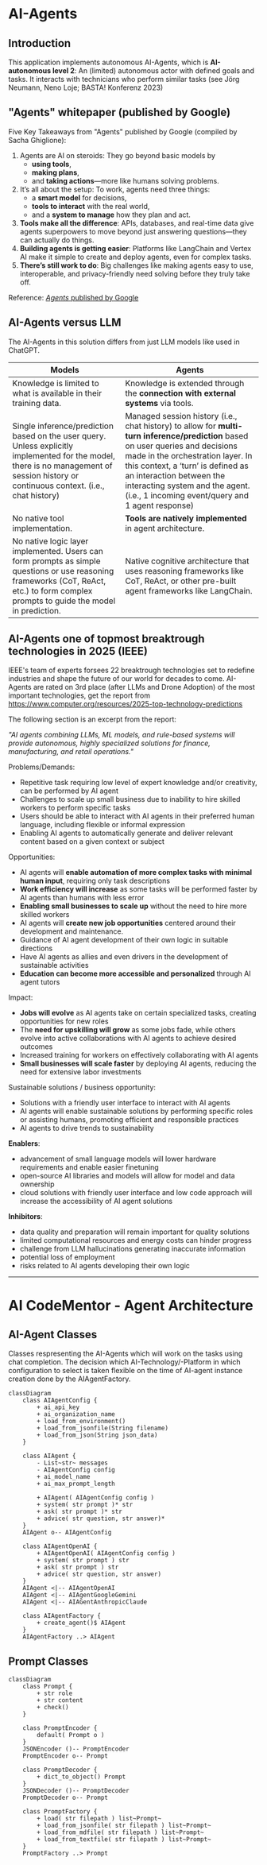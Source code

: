 # AI-Agents

## Introduction 

This application implements autonomous AI-Agents, which is **AI-autonomous level 2**: An (limited) autonomous actor with defined goals and tasks. It interacts with technicians who perform similar tasks (see Jörg Neumann, Neno Loje; BASTA! Konferenz 2023)

## "Agents" whitepaper (published by Google)
Five Key Takeaways from "Agents" published by Google (compiled by Sacha Ghiglione): 
1. Agents are AI on steroids: They go beyond basic models by 
    - **using tools**, 
    - **making plans**, 
    - and **taking actions**—more like humans solving problems.
2. It’s all about the setup: To work, agents need three things: 
    - a **smart model** for decisions, 
    - **tools to interact** with the real world, 
    - and a **system to manage** how they plan and act.
3. **Tools make all the difference**: APIs, databases, and real-time data give agents superpowers to move beyond just answering questions—they can actually do things.
4. **Building agents is getting easier**: Platforms like LangChain and Vertex AI make it simple to create and deploy agents, even for complex tasks.
5. **There’s still work to do**: Big challenges like making agents easy to use, interoperable, and privacy-friendly need solving before they truly take off.

Reference: [*Agents* published by Google](https://www.kaggle.com/whitepaper-agents)

## AI-Agents versus LLM

The AI-Agents in this solution differs from just LLM models like used in ChatGPT.

| **Models** | **Agents** |
|------------|------------|
| Knowledge is limited to what is available in their training data. | Knowledge is extended through the **connection with external systems** via tools. |
| Single inference/prediction based on the user query. Unless explicitly implemented for the model, there is no management of session history or continuous context. (i.e., chat history) | Managed session history (i.e., chat history) to allow for **multi-turn inference/prediction** based on user queries and decisions made in the orchestration layer. In this context, a ‘turn’ is defined as an interaction between the interacting system and the agent. (i.e., 1 incoming event/query and 1 agent response) |
| No native tool implementation. | **Tools are natively implemented** in agent architecture. |
| No native logic layer implemented. Users can form prompts as simple questions or use reasoning frameworks (CoT, ReAct, etc.) to form complex prompts to guide the model in prediction. | Native cognitive architecture that uses reasoning frameworks like CoT, ReAct, or other pre-built agent frameworks like LangChain.  |

## AI-Agents one of topmost breaktrough technologies in 2025 (IEEE)

IEEE's team of experts forsees 22 breaktrough technologies set to redefine industries and shape the future of our world for decades to come. AI-Agents are rated on 3rd place (after LLMs and Drone Adoption) of the most important technologies, get the report from https://www.computer.org/resources/2025-top-technology-predictions

The following section is an excerpt from the report:

*"AI agents combining LLMs, ML models, and rule-based systems will provide autonomous, highly specialized  solutions for finance, manufacturing, and retail operations."*

Problems/Demands:
- Repetitive task requiring low level of expert knowledge and/or creativity, can be performed by AI agent
- Challenges to scale up small business due to inability to hire skilled workers to perform specific tasks
- Users should be able to interact with AI agents in their preferred human language, including flexible or informal expression
- Enabling AI agents to automatically generate and deliver relevant content based on a given context or subject

Opportunities:
- AI agents will **enable automation of more complex tasks with minimal human input**, requiring only task descriptions
- **Work efficiency will increase** as some tasks will be performed faster by AI agents than humans with less error
- **Enabling small businesses to scale up** without the need to hire more skilled workers
- AI agents will **create new job opportunities** centered around their development and maintenance.
- Guidance of AI agent development of their own logic in suitable directions
- Have AI agents as allies and even drivers in the development of sustainable activities
- **Education can become more accessible and personalized** through AI agent tutors

Impact:
- **Jobs will evolve** as AI agents take on certain specialized tasks, creating opportunities for new roles
- The **need for upskilling will grow** as some jobs fade, while others evolve into active collaborations with AI agents to achieve desired outcomes
- Increased training for workers on effectively collaborating with AI agents
- **Small businesses will scale faster** by deploying AI agents, reducing the need for extensive labor investments

Sustainable solutions / business opportunity:
- Solutions with a friendly user interface to interact with AI agents
- AI agents will enable sustainable solutions by performing specific roles or assisting humans, promoting efficient and responsible practices
- AI agents to drive trends to sustainability

**Enablers**: 
- advancement of small language models will lower hardware requirements and enable easier finetuning
- open-source AI libraries and models will allow for model and data ownership
- cloud solutions with friendly user interface and low code approach will increase the accessibility of AI agent solutions

**Inhibitors**: 
- data quality and preparation will remain important for quality solutions
- limited computational resources and energy costs can hinder progress
- challenge from LLM hallucinations generating inaccurate information 
- potential loss of employment
- risks related to AI agents developing their own logic

---

# AI CodeMentor - Agent Architecture

## AI-Agent Classes

Classes respresenting the AI-Agents which will work on the tasks using chat completion.
The decision which AI-Technology/-Platform in which configuration to select is taken flexible on the time of AI-agent instance creation done by the AIAgentFactory.

```mermaid
classDiagram
    class AIAgentConfig {
        + ai_api_key
        + ai_organization_name
        + load_from_environment()
        + load_from_jsonfile(String filename)
        + load_from_json(String json_data)
    }

    class AIAgent {
        - List~str~ messages
        - AIAgentConfig config
        + ai_model_name
        + ai_max_prompt_length

        + AIAgent( AIAgentConfig config )
        + system( str prompt )* str
        + ask( str prompt )* str
        + advice( str question, str answer)* 
    }
    AIAgent o-- AIAgentConfig

    class AIAgentOpenAI {
        + AIAgentOpenAI( AIAgentConfig config )
        + system( str prompt ) str
        + ask( str prompt ) str
        + advice( str question, str answer)
    }
    AIAgent <|-- AIAgentOpenAI
    AIAgent <|-- AIAgentGoogleGemini
    AIAgent <|-- AIAGentAnthropicClaude

    class AIAgentFactory {
        + create_agent()$ AIAgent
    }
    AIAgentFactory ..> AIAgent
```

## Prompt Classes
```mermaid
classDiagram
    class Prompt {
        + str role
        + str content
        + check()
    }

    class PromptEncoder {
        default( Prompt o )
    }
    JSONEncoder ()-- PromptEncoder
    PromptEncoder o-- Prompt

    class PromptDecoder {
        + dict_to_object() Prompt
    }
    JSONDecoder ()-- PromptDecoder
    PromptDecoder o-- Prompt

    class PromptFactory {
        + load( str filepath ) list~Prompt~
        + load_from_jsonfile( str filepath ) list~Prompt~
        + load_from_mdfile( str filepath ) list~Prompt~
        + load_from_textfile( str filepath ) list~Prompt~
    }
    PromptFactory ..> Prompt
```